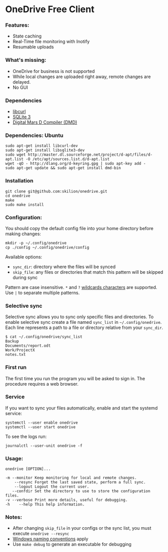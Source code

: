 OneDrive Free Client
====================

### Features:
* State caching
* Real-Time file monitoring with Inotify
* Resumable uploads

### What's missing:
* OneDrive for business is not supported
* While local changes are uploaded right away, remote changes are delayed.
* No GUI

### Dependencies
* [libcurl](http://curl.haxx.se/libcurl/)
* [SQLite 3](https://www.sqlite.org/)
* [Digital Mars D Compiler (DMD)](http://dlang.org/download.html)

### Dependencies: Ubuntu
```
sudo apt-get install libcurl-dev
sudo apt-get install libsqlite3-dev
sudo wget http://master.dl.sourceforge.net/project/d-apt/files/d-apt.list -O /etc/apt/sources.list.d/d-apt.list
wget -qO - http://dlang.org/d-keyring.gpg | sudo apt-key add -
sudo apt-get update && sudo apt-get install dmd-bin
```

### Installation
```
git clone git@github.com:skilion/onedrive.git
cd onedrive
make
sudo make install
```

### Configuration:
You should copy the default config file into your home directory before making changes:
```
mkdir -p ~/.config/onedrive
cp ./config ~/.config/onedrive/config
```

Available options:
* `sync_dir`: directory where the files will be synced
* `skip_file`: any files or directories that match this pattern will be skipped during sync

Pattern are case insensitive.
`*` and `?` [wildcards characters][1] are supported.
Use `|` to separate multiple patterns.

[1]: https://technet.microsoft.com/en-us/library/bb490639.aspx

### Selective sync
Selective sync allows you to sync only specific files and directories.
To enable selective sync create a file named `sync_list` in `~/.config/onedrive`.
Each line represents a path to a file or directory relative from your `sync_dir`.
```
$ cat ~/.config/onedrive/sync_list
Backup
Documents/report.odt
Work/ProjectX
notes.txt
```

### First run
The first time you run the program you will be asked to sign in. The procedure requires a web browser.

### Service
If you want to sync your files automatically, enable and start the systemd service:
```
systemctl --user enable onedrive
systemctl --user start onedrive
```

To see the logs run:
```
journalctl --user-unit onedrive -f
```

### Usage:
```
onedrive [OPTION]...

-m --monitor Keep monitoring for local and remote changes.
    --resync Forget the last saved state, perform a full sync.
    --logout Logout the current user.
   --confdir Set the directory to use to store the configuration files.
-v --verbose Print more details, useful for debugging.
-h    --help This help information.
```

### Notes:
* After changing `skip_file` in your configs or the sync list, you must execute `onedrive --resync`
* [Windows naming conventions][2] apply
* Use `make debug` to generate an executable for debugging

[2]: https://msdn.microsoft.com/en-us/library/aa365247
